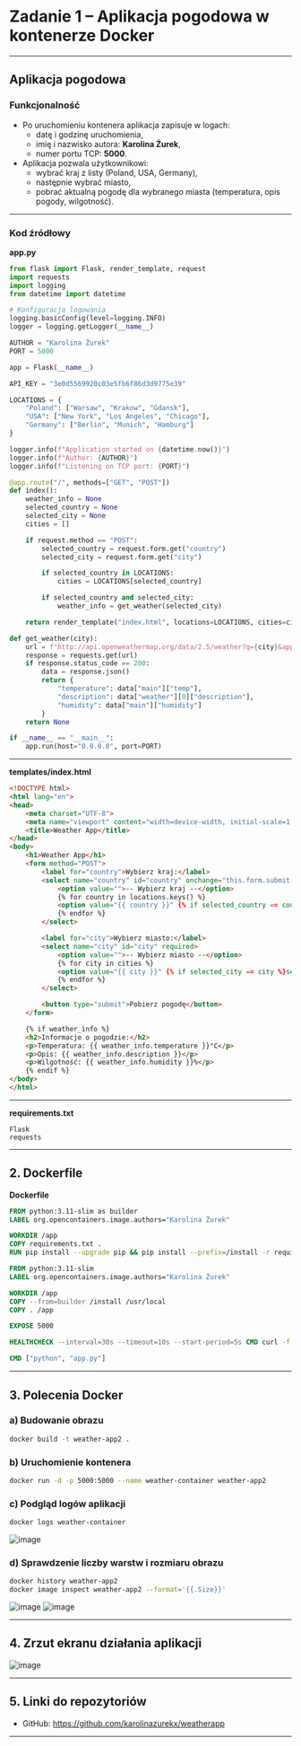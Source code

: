 
# Zadanie 1 – Aplikacja pogodowa w kontenerze Docker

---

##  Aplikacja pogodowa 
### Funkcjonalność

- Po uruchomieniu kontenera aplikacja zapisuje w logach:
  - datę i godzinę uruchomienia,
  - imię i nazwisko autora: **Karolina Żurek**,
  - numer portu TCP: **5000**.
- Aplikacja pozwala użytkownikowi:
  - wybrać kraj z listy (Poland, USA, Germany),
  - następnie wybrać miasto,
  - pobrać aktualną pogodę dla wybranego miasta (temperatura, opis pogody, wilgotność).

---

### Kod źródłowy

**app.py**
```python
from flask import Flask, render_template, request
import requests
import logging
from datetime import datetime

# Konfiguracja logowania
logging.basicConfig(level=logging.INFO)
logger = logging.getLogger(__name__)

AUTHOR = "Karolina Żurek"
PORT = 5000

app = Flask(__name__)

API_KEY = "3e0d5569920c03e5fb6f86d3d9775e39"

LOCATIONS = {
    "Poland": ["Warsaw", "Krakow", "Gdansk"],
    "USA": ["New York", "Los Angeles", "Chicago"],
    "Germany": ["Berlin", "Munich", "Hamburg"]
}

logger.info(f"Application started on {datetime.now()}")
logger.info(f"Author: {AUTHOR}")
logger.info(f"Listening on TCP port: {PORT}")

@app.route("/", methods=["GET", "POST"])
def index():
    weather_info = None
    selected_country = None
    selected_city = None
    cities = []

    if request.method == "POST":
        selected_country = request.form.get("country")
        selected_city = request.form.get("city")

        if selected_country in LOCATIONS:
            cities = LOCATIONS[selected_country]

        if selected_country and selected_city:
            weather_info = get_weather(selected_city)

    return render_template("index.html", locations=LOCATIONS, cities=cities, weather_info=weather_info, selected_country=selected_country, selected_city=selected_city)

def get_weather(city):
    url = f"http://api.openweathermap.org/data/2.5/weather?q={city}&appid={API_KEY}&units=metric&lang=pl"
    response = requests.get(url)
    if response.status_code == 200:
        data = response.json()
        return {
            "temperature": data["main"]["temp"],
            "description": data["weather"][0]["description"],
            "humidity": data["main"]["humidity"]
        }
    return None

if __name__ == "__main__":
    app.run(host="0.0.0.0", port=PORT)
```

---

**templates/index.html**
```html
<!DOCTYPE html>
<html lang="en">
<head>
    <meta charset="UTF-8">
    <meta name="viewport" content="width=device-width, initial-scale=1.0">
    <title>Weather App</title>
</head>
<body>
    <h1>Weather App</h1>
    <form method="POST">
        <label for="country">Wybierz kraj:</label>
        <select name="country" id="country" onchange="this.form.submit()" required>
            <option value="">-- Wybierz kraj --</option>
            {% for country in locations.keys() %}
            <option value="{{ country }}" {% if selected_country == country %}selected{% endif %}>{{ country }}</option>
            {% endfor %}
        </select>

        <label for="city">Wybierz miasto:</label>
        <select name="city" id="city" required>
            <option value="">-- Wybierz miasto --</option>
            {% for city in cities %}
            <option value="{{ city }}" {% if selected_city == city %}selected{% endif %}>{{ city }}</option>
            {% endfor %}
        </select>

        <button type="submit">Pobierz pogodę</button>
    </form>

    {% if weather_info %}
    <h2>Informacje o pogodzie:</h2>
    <p>Temperatura: {{ weather_info.temperature }}°C</p>
    <p>Opis: {{ weather_info.description }}</p>
    <p>Wilgotność: {{ weather_info.humidity }}%</p>
    {% endif %}
</body>
</html>
```

---

**requirements.txt**
```
Flask
requests
```

---

## 2. Dockerfile

**Dockerfile**
```Dockerfile
FROM python:3.11-slim as builder
LABEL org.opencontainers.image.authors="Karolina Żurek"

WORKDIR /app
COPY requirements.txt .
RUN pip install --upgrade pip && pip install --prefix=/install -r requirements.txt

FROM python:3.11-slim
LABEL org.opencontainers.image.authors="Karolina Żurek"

WORKDIR /app
COPY --from=builder /install /usr/local
COPY . /app

EXPOSE 5000

HEALTHCHECK --interval=30s --timeout=10s --start-period=5s CMD curl -f http://localhost:5000 || exit 1

CMD ["python", "app.py"]
```

---

## 3. Polecenia Docker

### a) Budowanie obrazu
```bash
docker build -t weather-app2 .
```

### b) Uruchomienie kontenera
```bash
docker run -d -p 5000:5000 --name weather-container weather-app2
```

### c) Podgląd logów aplikacji
```bash
docker logs weather-container
```
![image](https://github.com/user-attachments/assets/3196d7d8-1c32-44ab-b0ad-f1ddf52fdedd)


### d) Sprawdzenie liczby warstw i rozmiaru obrazu
```bash
docker history weather-app2
docker image inspect weather-app2 --format='{{.Size}}'
```
![image](https://github.com/user-attachments/assets/4a7cbbda-ab2d-4090-83fd-40d93b5d6d14)
![image](https://github.com/user-attachments/assets/0fd147aa-af6a-4b88-9a95-9030fc3adaf0)

---

## 4. Zrzut ekranu działania aplikacji

![image](https://github.com/user-attachments/assets/d1949c7e-e4da-493a-bba2-ef94316da31e)

---

## 5. Linki do repozytoriów

- GitHub: https://github.com/karolinazurekx/weatherapp

---
